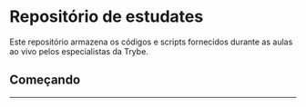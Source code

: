 # Repositório de estudates #

Este repositório armazena os códigos e scripts fornecidos durante as aulas ao vivo pelos especialistas da Trybe.

## Começando

---